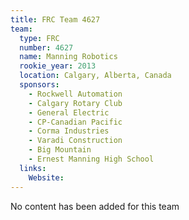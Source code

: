 ```yaml
---
title: FRC Team 4627
team:
  type: FRC
  number: 4627
  name: Manning Robotics
  rookie_year: 2013
  location: Calgary, Alberta, Canada
  sponsors:
    - Rockwell Automation
    - Calgary Rotary Club
    - General Electric
    - CP-Canadian Pacific
    - Corma Industries
    - Varadi Construction
    - Big Mountain
    - Ernest Manning High School
  links:
    Website: 
---
```

No content has been added for this team